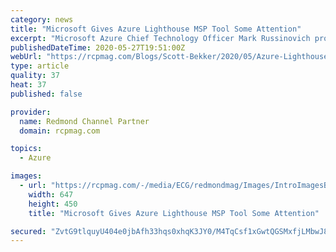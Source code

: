 ```yaml
---
category: news
title: "Microsoft Gives Azure Lighthouse MSP Tool Some Attention"
excerpt: "Microsoft Azure Chief Technology Officer Mark Russinovich provided an update on Azure Lighthouse progress in a blog post in the wake of Build, Microsoft's biggest annual conference for developers."
publishedDateTime: 2020-05-27T19:51:00Z
webUrl: "https://rcpmag.com/Blogs/Scott-Bekker/2020/05/Azure-Lighthouse-MSP.aspx"
type: article
quality: 37
heat: 37
published: false

provider:
  name: Redmond Channel Partner
  domain: rcpmag.com

topics:
  - Azure

images:
  - url: "https://rcpmag.com/-/media/ECG/redmondmag/Images/IntroImagesBigSmall/BrightTunnelSmall.jpg"
    width: 647
    height: 450
    title: "Microsoft Gives Azure Lighthouse MSP Tool Some Attention"

secured: "ZvtG9tlquyU404e0jbAfh33hqs0xhqK3JY0/M4TqCsf1xGwtQGSMxfjLMbwJ8A77g/YNEdfgdW1O9gnuxrRL0JUnV9LAmRB3y+10b3amLY8OCHbA+o4aErA21iZfJt94HlJDPfuuDEY1AYeM/lkjlvtpQr2bPv1CJPa7zjsmH1XcnzQDLPFrIea5YcBgghoH8VJ8RMNHyrIDhlNZkrmctGm6of/Z9TAndxb0MjpE23J6DC4BF+55FrWDon0bJG9MDXu867gnktENe/rcP1NZK630SsKs7E5M83fuDEYXA/RKFHjreHNTJiXNqSH/XITn;1EqqgEw4CzXnYqhsfHvJgQ=="
---
```


